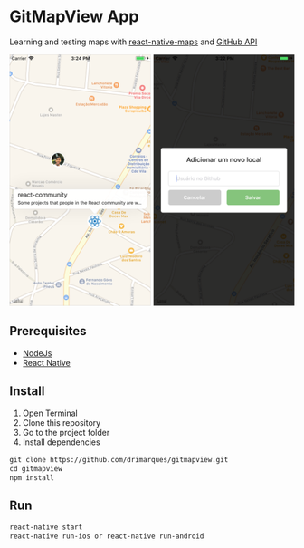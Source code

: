 # GitMapView App

Learning and testing maps with [react-native-maps](https://github.com/react-community/react-native-maps) and [GitHub API](https://developer.github.com/)

<img src="screenshot-demo.png" width="650">

## Prerequisites

- [NodeJs](https://nodejs.org/en/)
- [React Native](https://facebook.github.io/react-native/docs/getting-started.html)

## Install

1. Open Terminal
2. Clone this repository
3. Go to the project folder
4. Install dependencies
```
git clone https://github.com/drimarques/gitmapview.git
cd gitmapview
npm install
```

## Run
```
react-native start
react-native run-ios or react-native run-android
```
